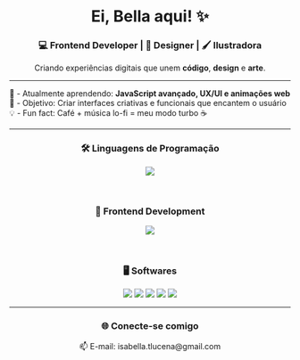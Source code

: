 <h1 align="center">Ei, Bella aqui! ✨</h1>
<h3 align="center">💻 Frontend Developer | 🎨 Designer | 🖌️ Ilustradora</h3>

<p align="center">
  Criando experiências digitais que unem <b>código</b>, <b>design</b> e <b>arte</b>.
</p>

---

🌱 - Atualmente aprendendo: **JavaScript avançado, UX/UI e animações web**  
🎯 - Objetivo: Criar interfaces criativas e funcionais que encantem o usuário  
💡 - Fun fact: Café + música lo-fi = meu modo turbo ☕

---

<h3 align="center">🛠️ Linguagens de Programação</h3>

<p align="center">
  <img src="https://skillicons.dev/icons?i=c,cpp,js,php,mysql,postgres&theme=light" />
</p>

<br>

<h3 align="center">🎨 Frontend Development</h3>

<p align="center">
  <img src="https://skillicons.dev/icons?i=html,css&theme=light" />
</p>

<br>

<h3 align="center">🖥️ Softwares</h3>

<p align="center">
  <img src="https://img.shields.io/badge/adobe%20photoshop-%2331A8FF.svg?style=for-the-badge&logo=adobe%20photoshop&logoColor=white"/>
  <img src="https://img.shields.io/badge/adobe%20illustrator-%23FF9A00.svg?style=for-the-badge&logo=adobe%20illustrator&logoColor=white"/>
  <img src="https://img.shields.io/badge/figma-%23F24E1E.svg?style=for-the-badge&logo=figma&logoColor=white"/>
  <img src="https://img.shields.io/badge/Canva-%2300C4CC.svg?style=for-the-badge&logo=Canva&logoColor=white"/>
  <img src="https://img.shields.io/badge/Inkscape-e0e0e0?style=for-the-badge&logo=inkscape&logoColor=080A13"/>
</p>

---
  
<h3 align="center">🌐 Conecte-se comigo</h3>
<p align="center">
  📫 E-mail: isabella.tlucena@gmail.com
</p>

